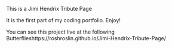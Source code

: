 This is a Jimi Hendrix Tribute Page

It is the first part of my coding portfolio. Enjoy!

You can see this project live at the following Butterflieshttps://roshroslin.github.io/Jimi-Hendrix-Tribute-Page/
